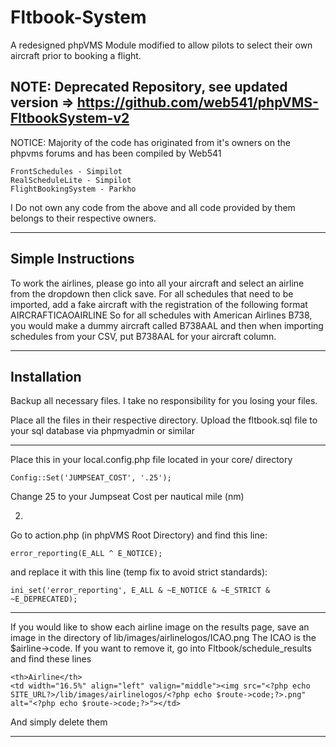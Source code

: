 # Fltbook-System
A redesigned phpVMS Module modified to allow pilots to select their own aircraft prior to booking a flight.

NOTE: Deprecated Repository, see updated version => https://github.com/web541/phpVMS-FltbookSystem-v2
--------------------
NOTICE: Majority of the code has originated from it's owners on the phpvms forums and has been compiled by Web541

    FrontSchedules - Simpilot
    RealScheduleLite - Simpilot
    FlightBookingSystem - Parkho
    
    
I Do not own any code from the above and all code provided by them belongs to their respective owners.

----------------------
Simple Instructions
----------------------

To work the airlines, please go into all your aircraft and select an airline from the dropdown then click save.
For all schedules that need to be imported, add a fake aircraft with the registration of the following format AIRCRAFTICAOAIRLINE
So for all schedules with American Airlines B738, you would make a dummy aircraft called B738AAL and then when importing schedules from your CSV, put B738AAL for your aircraft column.

----------------------
 Installation
----------------------

Backup all necessary files. I take no responsibility for you losing your files.

Place all the files in their respective directory.
Upload the fltbook.sql file to your sql database via phpmyadmin or similar

---------------------

Place this in your local.config.php file located in your core/ directory

  	Config::Set('JUMPSEAT_COST', '.25');
   
Change 25 to your Jumpseat Cost per nautical mile (nm)

2.
  Go to action.php (in phpVMS Root Directory) and find this line:
    
    error_reporting(E_ALL ^ E_NOTICE);
    
  and replace it with this line (temp fix to avoid strict standards):

    ini_set('error_reporting', E_ALL & ~E_NOTICE & ~E_STRICT & ~E_DEPRECATED);

----------------------

If you would like to show each airline image on the results page, save an image in the directory of lib/images/airlinelogos/ICAO.png
The ICAO is the $airline->code. 
If you want to remove it, go into Fltbook/schedule_results and find these lines

	<th>Airline</th>
	<td width="16.5%" align="left" valign="middle"><img src="<?php echo SITE_URL?>/lib/images/airlinelogos/<?php echo $route->code;?>.png" alt="<?php echo $route->code;?>"></td>

And simply delete them

----------------------
